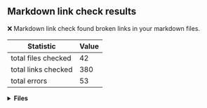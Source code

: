 ## Markdown link check results

:x: Markdown link check found broken links in your markdown files.

| Statistic | Value
| --- | --- |
| total files checked | 42
| total links checked | 380
| total errors | 53

<details>
<summary><strong>Files</strong></summary>

### ./tests/liquid-test-logger-template.md

Links checked: 0
Errors: 0

---

### ./.github/workflows/templates/markdown-link-check-broken-links/broken-links-found-issue-body.md

Links checked: 0
Errors: 0

---

### ./.github/workflows/templates/nuget-release-command-handler/create-nuget-release-pr-body.md

Links checked: 0
Errors: 0

---

### ./.github/workflows/templates/nuget-release-flow/nuget-release-flow-issue-comment.md

Links checked: 1
Errors: 0

---

### ./.github/workflows/templates/nuget-release-flow/nuget-released-successfully-issue-comment.md

Links checked: 0
Errors: 0

---

### ./.github/workflows/templates/dotnet-format-apply-changes/dotnet-format-found-changes-pr-body.md

Links checked: 1
Errors: 0

---

### ./.github/workflows/templates/dotnet-format-apply-changes/dotnet-format-found-changes-pr-comment.md

Links checked: 1
Errors: 0

---

### ./docs/integration-tests/http-mocking-in-process.md

Links checked: 9
Errors: 0

---

### ./docs/integration-tests/disable-logs-integration-tests.md

Links checked: 2
Errors: 0

---

### ./docs/integration-tests/override-configuration-value.md

Links checked: 6
Errors: 0

---

### ./docs/integration-tests/http-mocking-in-process-vs-out-of-process.md

Links checked: 2
Errors: 0

---

### ./docs/integration-tests/hosted-services.md

Links checked: 6
Errors: 0

---

### ./docs/integration-tests/http-mocking-out-of-process.md

Links checked: 6
Errors: 0

---

### ./docs/integration-tests/configuring-webhost.md

Links checked: 3
Errors: 0

---

### ./docs/integration-tests/web-application-factory.md

Links checked: 6
Errors: 0

---

### ./docs/polly/httpclient-with-resilience-policies.md

Links checked: 15
Errors: 0

---

### ./docs/polly/httpclient-with-circuit-breaker-policy.md

Links checked: 11
Errors: 0

---

### ./docs/polly/httpclient-with-retry-policy.md

Links checked: 12
Errors: 0

---

### ./docs/polly/httpclient-with-fallback-policy.md

Links checked: 9
Errors: 0

---

### ./docs/polly/circuit-breaker-checker-policy.md

Links checked: 10
Errors: 0

---

### ./docs/polly/extending-policy-options-validation.md

Links checked: 5
Errors: 0

---

### ./docs/polly/httpclient-with-timeout-policy.md

Links checked: 10
Errors: 0

---

### ./docs/dev-notes/workflows/nuget-publish-workflow.md

Links checked: 12
Errors: 0

---

### ./docs/dev-notes/workflows/pr-dotnet-format-check-workflow.md

Links checked: 5
Errors: 2

| Link | Status code
| --- | --- |
| https://github.com/edumserrano/dotnet-sdk-extensions/actions/workflows/pr-dotnet-format-check.yml/badge.svg | 404
| file:///github/workspace/.github/workflows/pr-dotnet-format-check.yml | 400

---

### ./docs/dev-notes/workflows/pr-test-results-comment-workflow.md

Links checked: 5
Errors: 1

| Link | Status code
| --- | --- |
| file:///github/workspace/.github/workflows/pr-pr-test-results-comment.yml | 400

---

### ./docs/dev-notes/workflows/dispatch-commands-workflow.md

Links checked: 5
Errors: 1

| Link | Status code
| --- | --- |
| file:///github/workspace/.github/workflows/dispatch-commands.ymlyml | 400

---

### ./docs/dev-notes/workflows/pr-dotnet-format-command-handler-workflow.md

Links checked: 5
Errors: 3

| Link | Status code
| --- | --- |
| https://github.com/edumserrano/dotnet-sdk-extensions/actions/workflows/pr-dotnet-format-command-handler.yml/badge.svg | 404
| file:///github/workspace/.github/workflows/pr-dotnet-format-command-handler.yml | 400
| https://docs.github.com/en/actions/reference/authentication-in-a-workflow#using-the-github_token-in-a-workflow | 403

---

### ./docs/dev-notes/workflows/security-considerations-and-dotnet.md

Links checked: 4
Errors: 0

---

### ./docs/dev-notes/workflows/codeql-workflow.md

Links checked: 9
Errors: 6

| Link | Status code
| --- | --- |
| (/.github/workflows/codeql.yml) | 400
| https://docs.github.com/en/code-security/secure-coding/automatically-scanning-your-code-for-vulnerabilities-and-errors/about-code-scanning | 403
| https://github.com/edumserrano/dotnet-sdk-extensions/security/code-scanning | 404
| https://docs.github.com/en/code-security/secure-coding/automatically-scanning-your-code-for-vulnerabilities-and-errors/triaging-code-scanning-alerts-in-pull-requests | 403
| https://docs.github.com/en/code-security/secure-coding/automatically-scanning-your-code-for-vulnerabilities-and-errors/configuring-code-scanning#defining-the-alert-severities-causing-pull-request-check-failure | 403
| https://docs.github.com/en/code-security/secure-coding/automatically-scanning-your-code-for-vulnerabilities-and-errors/configuring-code-scanning#avoiding-unnecessary-scans-of-pull-requests | 403

---

### ./docs/dev-notes/workflows/github-workflows.md

Links checked: 43
Errors: 14

| Link | Status code
| --- | --- |
| file:///github/workspace/.github/workflows/pr-dotnet-format-check.yml | 400
| https://github.com/edumserrano/dotnet-sdk-extensions/actions/workflows/pr-dotnet-format-check.yml/badge.svg | 404
| file:///github/workspace/.github/workflows/pr-dotnet-format-command-handler.yml | 400
| https://github.com/edumserrano/dotnet-sdk-extensions/actions/workflows/pr-dotnet-format-command-handler.yml/badge.svg | 404
| file:///github/workspace/.github/workflows/pr-pr-test-results-comment.yml | 400
| file:///github/workspace/docs/dev-notes/workflows/pr-pr-test-results-comment-workflow.md | 400
| file:///github/workspace/docs/dev-notes/workflows/security-considerations-security-considerations-and-dotnet.md | 400
| https://docs.github.com/en/actions/security-guides/automatic-token-authentication#permissions-for-the-github_token | 403
| https://docs.github.com/en/actions/learn-github-actions/workflow-syntax-for-github-actions#permissions | 403
| https://docs.github.com/en/rest/reference/permissions-required-for-github-apps | 403
| https://docs.github.com/en/actions/reference/context-and-expression-syntax-for-github-actions | 403
| https://docs.github.com/en/actions/reference/context-and-expression-syntax-for-github-actions#tojson | 403
| https://docs.github.com/en/actions/managing-workflow-runs/using-workflow-run-logs | 403
| https://docs.github.com/en/actions/monitoring-and-troubleshooting-workflows/enabling-debug-logging | 403

---

### ./docs/dev-notes/workflows/security-considerations.md

Links checked: 13
Errors: 6

| Link | Status code
| --- | --- |
| https://docs.github.com/en/actions/configuring-and-managing-workflows/creating-and-storing-encrypted-secrets#using-encrypted-secrets-in-a-workflow | 403
| https://docs.github.com/en/actions/configuring-and-managing-workflows/authenticating-with-the-github_token#permissions-for-the-github_token | 403
| https://docs.github.com/en/github/administering-a-repository/disabling-or-limiting-github-actions-for-a-repository#enabling-workflows-for-private-repository-forks | 403
| https://docs.github.com/en/actions/reference/events-that-trigger-workflows#pull_request_target | 403
| https://docs.github.com/en/actions/security-guides/security-hardening-for-github-actions | 403
| https://docs.github.com/en/actions/managing-workflow-runs/approving-workflow-runs-from-public-forks | 403

---

### ./docs/dev-notes/workflows/dotnet-format-workflow.md

Links checked: 7
Errors: 1

| Link | Status code
| --- | --- |
| https://docs.github.com/en/actions/reference/authentication-in-a-workflow#using-the-github_token-in-a-workflow | 403

---

### ./docs/dev-notes/workflows/README.md

Links checked: 43
Errors: 14

| Link | Status code
| --- | --- |
| file:///github/workspace/.github/workflows/pr-dotnet-format-check.yml | 400
| https://github.com/edumserrano/dotnet-sdk-extensions/actions/workflows/pr-dotnet-format-check.yml/badge.svg | 404
| file:///github/workspace/.github/workflows/pr-dotnet-format-command-handler.yml | 400
| https://github.com/edumserrano/dotnet-sdk-extensions/actions/workflows/pr-dotnet-format-command-handler.yml/badge.svg | 404
| file:///github/workspace/.github/workflows/pr-pr-test-results-comment.yml | 400
| file:///github/workspace/docs/dev-notes/workflows/pr-pr-test-results-comment-workflow.md | 400
| file:///github/workspace/docs/dev-notes/workflows/security-considerations-security-considerations-and-dotnet.md | 400
| https://docs.github.com/en/actions/security-guides/automatic-token-authentication#permissions-for-the-github_token | 403
| https://docs.github.com/en/actions/learn-github-actions/workflow-syntax-for-github-actions#permissions | 403
| https://docs.github.com/en/rest/reference/permissions-required-for-github-apps | 403
| https://docs.github.com/en/actions/reference/context-and-expression-syntax-for-github-actions | 403
| https://docs.github.com/en/actions/reference/context-and-expression-syntax-for-github-actions#tojson | 403
| https://docs.github.com/en/actions/managing-workflow-runs/using-workflow-run-logs | 403
| https://docs.github.com/en/actions/monitoring-and-troubleshooting-workflows/enabling-debug-logging | 403

---

### ./docs/dev-notes/workflows/pr-dependabot-auto-merge-workflow.md

Links checked: 11
Errors: 2

| Link | Status code
| --- | --- |
| https://docs.github.com/en/code-security/supply-chain-security/keeping-your-dependencies-updated-automatically/automating-dependabot-with-github-actions#responding-to-events | 403
| https://docs.github.com/en/actions/reference/events-that-trigger-workflows#workflow_run | 403

---

### ./docs/dev-notes/dev-notes-main.md

Links checked: 12
Errors: 1

| Link | Status code
| --- | --- |
| file:///github/workspace/src/Dotnet.Sdk.Extensions.Testing/DotNet.Sdk.Extensions.Testing.csproj | 400

---

### ./docs/dev-notes/README.md

Links checked: 12
Errors: 1

| Link | Status code
| --- | --- |
| file:///github/workspace/src/Dotnet.Sdk.Extensions.Testing/DotNet.Sdk.Extensions.Testing.csproj | 400

---

### ./docs/unit-tests/http-mocking-unit-tests.md

Links checked: 2
Errors: 0

---

### ./docs/configuration/options-eagerly-validation.md

Links checked: 6
Errors: 0

---

### ./docs/configuration/options-without-IOptions.md

Links checked: 2
Errors: 0

---

### ./docs/nuget/dotnet-sdk-extensions-testing-nuget-readme.md

Links checked: 9
Errors: 0

---

### ./docs/nuget/dotnet-sdk-extensions-nuget-readme.md

Links checked: 12
Errors: 0

---

### ./README.md

Links checked: 48
Errors: 1

| Link | Status code
| --- | --- |
| https://www.linkedin.com/in/eduardomserrano/ | 999

